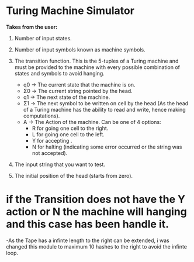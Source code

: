 # Turing Machine Simulator <br>
<b>Takes from the user:</b> <br>
1. Number of input states. <br>
2. Number of input symbols known as machine symbols. <br>
3. The transition function. This is the 5-tuples of a Turing machine and must be provided to the machine with every possible combination of states and symbols to avoid hanging.<br>
   - q0 -> The current state that the machine is on. <br>
   - Σ0 -> The current string pointed by the head. <br>
   - q1 -> The next state of the machine. <br>
   - Σ1 -> The next symbol to be written on cell by the head (As the head of a Turing machine has the ability to read and write, hence making computations).<br>
   - A -> The Action of the machine. Can be one of 4 options: <br>
     - R for going one cell to the right.<br>
     - L for going one cell to the left.<br>
     - Y for accepting . <br>
     - N for halting (indicating some error occurred or the string was not accepted).<br>
    
4. The input string that you want to test.<br>
5. The initial position of the head (starts from zero).<br>


# if the Transition does not have the Y action or N the machine will hanging and this case has been handle it.
-As the Tape has a infinte length to the right can be extended, i was changed this module to maximum 10 hashes to the right to avoid the infinte loop.
